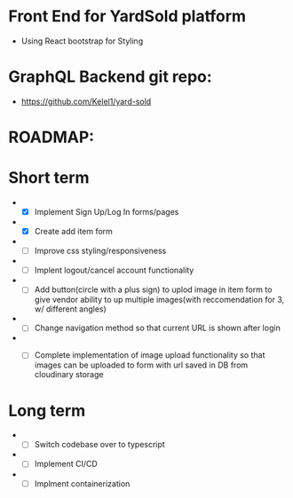 # Front End for YardSold platform
- Using React bootstrap for Styling

# GraphQL Backend git repo:
- https://github.com/Kelel1/yard-sold  


# ROADMAP:

# Short term
- - [x] Implement Sign Up/Log In forms/pages
- - [x] Create add item form
- - [ ] Improve css styling/responsiveness
- - [ ] Implent logout/cancel account functionality
- - [ ] Add button(circle with a plus sign) to uplod image in item form to give
        vendor ability to up multiple images(with reccomendation for 3, w/ different angles)
- - [ ] Change navigation method so that current URL is shown after login
- - [ ] Complete implementation of image upload functionality so that images
        can be uploaded to form with url saved in DB from cloudinary storage


# Long term
- - [ ] Switch codebase over to typescript
- - [ ] Implement CI/CD
- - [ ] Implment containerization